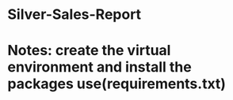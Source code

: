 # Silver-Sales-Report
# Notes: create the virtual environment and install the packages use(requirements.txt)
